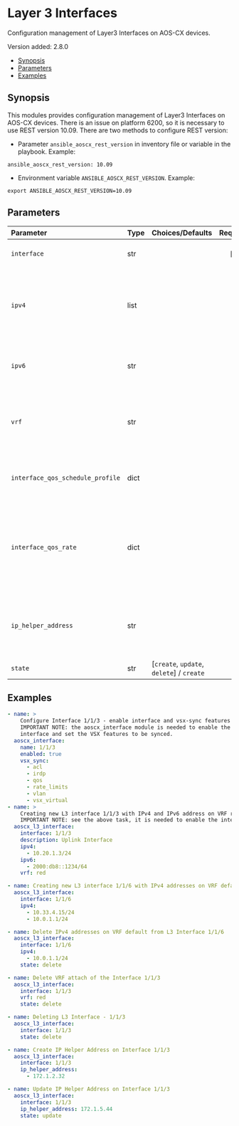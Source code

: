 # Layer 3 Interfaces

Configuration management of Layer3 Interfaces on AOS-CX devices.

Version added: 2.8.0

 - [Synopsis](#synopsis)
 - [Parameters](#parameters)
 - [Examples](#examples)

## Synopsis

This modules provides configuration management of Layer3 Interfaces on AOS-CX devices.
There is an issue on platform 6200, so it is necessary to use REST version 10.09.
There are two methods to configure REST version:
- Parameter `ansible_aoscx_rest_version` in inventory file or variable in
  the playbook.
  Example:
```
ansible_aoscx_rest_version: 10.09
```
- Environment variable `ANSIBLE_AOSCX_REST_VERSION`.
  Example:
```
export ANSIBLE_AOSCX_REST_VERSION=10.09
```

## Parameters

| Parameter                        | Type | Choices/Defaults                          | Required | Comments                                                                                                                                                                                                                                                                             |
|:---------------------------------|:-----|:------------------------------------------|:--------:|:-------------------------------------------------------------------------------------------------------------------------------------------------------------------------------------------------------------------------------------------------------------------------------------|
| `interface`                      | str  |                                           | [x]      | Interface name, should be in the format chassis/slot/port, e.g. 1/2/3                                                                                                                                                                                                                |
| `ipv4`                           | list |                                           | [ ]      | The IPv4 address and subnet mask in the address/mask format. The first entry in the list is the primary IPv4, the remainings are secondary IPv4; to remove an IP address pass in the list and use the delete state.                                                                  |
| `ipv6`                           | str  |                                           | [ ]      | The IPv6 address and subnet mask in the address/mask format. To remove an IP address pass in the list and use the delete state.                                                                                                                                                      |
| `vrf`                            | str  |                                           | [ ]      | VRF to which the port belongs if the port is routing. If none provided, the interface will be in the Default VRF. If the VRF is removed or changed all configuration is erased from the interface.                                                             |
| `interface_qos_schedule_profile` | dict |                                           | [ ]      | Attaching existing QoS schedule profile to interface. This parameter is deprecated and will be removed in a future version.                                                                                                                                                          |
| `interface_qos_rate`             | dict |                                           | [ ]      | The rate limit value configured for broadcast/multicast/unknown unicast traffic. Dictionary should have the format `type_of_traffic`: speed e.g. {'unknown-unicast': '100pps', 'broadcast': '200pps', 'multicast': '200pps'}                                                         |
| `ip_helper_address`              | str  |                                           | [ ]      | Configure a remote DHCP server/relay IP address on the device interface. Here the helper address is same as the DHCP server address or another intermediate DHCP relay.                                                                                                              |
| `state`                          | str  | [`create`, `update`, `delete`] / `create` | [ ]      | Create, Update, or Delete Layer3 Interface                                                                                                                                                                                                                                    |
## Examples

```YAML
- name: >
    Configure Interface 1/1/3 - enable interface and vsx-sync features
    IMPORTANT NOTE: the aoscx_interface module is needed to enable the
    interface and set the VSX features to be synced.
  aoscx_interface:
    name: 1/1/3
    enabled: true
    vsx_sync:
      - acl
      - irdp
      - qos
      - rate_limits
      - vlan
      - vsx_virtual
- name: >
    Creating new L3 interface 1/1/3 with IPv4 and IPv6 address on VRF red
    IMPORTANT NOTE: see the above task, it is needed to enable the interface
  aoscx_l3_interface:
    interface: 1/1/3
    description: Uplink Interface
    ipv4:
      - 10.20.1.3/24
    ipv6:
      - 2000:db8::1234/64
    vrf: red

- name: Creating new L3 interface 1/1/6 with IPv4 addresses on VRF default
  aoscx_l3_interface:
    interface: 1/1/6
    ipv4:
      - 10.33.4.15/24
      - 10.0.1.1/24

- name: Delete IPv4 addresses on VRF default from L3 Interface 1/1/6
  aoscx_l3_interface:
    interface: 1/1/6
    ipv4:
      - 10.0.1.1/24
    state: delete

- name: Delete VRF attach of the Interface 1/1/3
  aoscx_l3_interface:
    interface: 1/1/3
    vrf: red
    state: delete

- name: Deleting L3 Interface - 1/1/3
  aoscx_l3_interface:
    interface: 1/1/3
    state: delete

- name: Create IP Helper Address on Interface 1/1/3
  aoscx_l3_interface:
    interface: 1/1/3
    ip_helper_address:
      - 172.1.2.32

- name: Update IP Helper Address on Interface 1/1/3
  aoscx_l3_interface:
    interface: 1/1/3
    ip_helper_address: 172.1.5.44
    state: update
```
